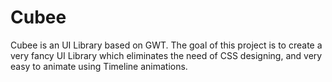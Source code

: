 Cubee
=====

Cubee is an UI Library based on GWT. The goal of this project is to create a very fancy UI Library which eliminates the need of CSS designing, and very easy to animate using Timeline animations.
